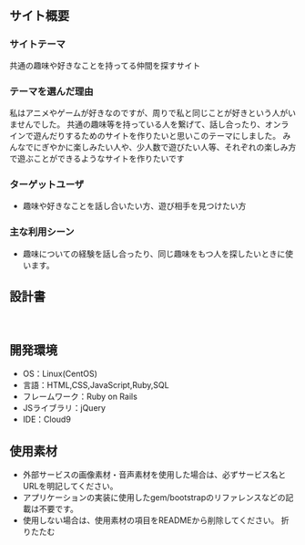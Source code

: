 # <!--ここにアプリ名を入力-->
​
## サイト概要
### サイトテーマ
共通の趣味や好きなことを持ってる仲間を探すサイト
​
### テーマを選んだ理由
私はアニメやゲームが好きなのですが、周りで私と同じことが好きという人がいませんでした。
共通の趣味等を持っている人を繋げて、話し合ったり、オンラインで遊んだりするためのサイトを作りたいと思いこのテーマにしました。
みんなでにぎやかに楽しみたい人や、少人数で遊びたい人等、それぞれの楽しみ方で遊ぶことができるようなサイトを作りたいです
​
### ターゲットユーザ
- 趣味や好きなことを話し合いたい方、遊び相手を見つけたい方
​
### 主な利用シーン
- 趣味についての経験を話し合ったり、同じ趣味をもつ人を探したいときに使います。
​
## 設計書
<!--テーマを設定・提出する時点では不要です-->
​
## 開発環境
- OS：Linux(CentOS)
- 言語：HTML,CSS,JavaScript,Ruby,SQL
- フレームワーク：Ruby on Rails
- JSライブラリ：jQuery
- IDE：Cloud9
​
## 使用素材
- 外部サービスの画像素材・音声素材を使用した場合は、必ずサービス名とURLを明記してください。
- アプリケーションの実装に使用したgem/bootstrapのリファレンスなどの記載は不要です。
- 使用しない場合は、使用素材の項目をREADMEから削除してください。
折りたたむ